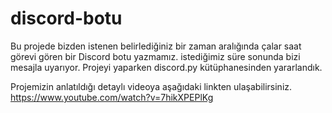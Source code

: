 # discord-botu
Bu projede bizden istenen belirlediğiniz bir zaman aralığında çalar saat görevi gören bir Discord botu yazmamız. istediğimiz süre sonunda bizi mesajla uyarıyor. Projeyi yaparken discord.py kütüphanesinden yararlandık.


Projemizin anlatıldığı detaylı videoya aşağıdaki linkten ulaşabilirsiniz. https://www.youtube.com/watch?v=7hikXPEPlKg
